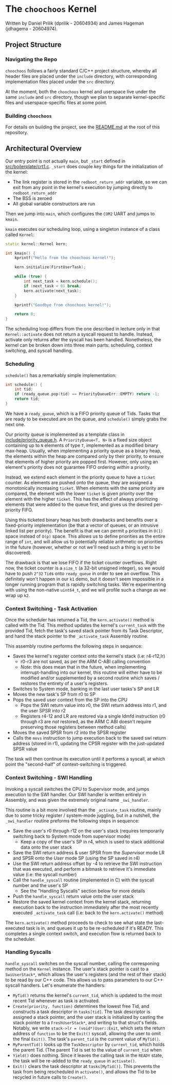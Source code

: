 # The `choochoos` Kernel

Written by Daniel Prilik (dprilik - 20604934) and James Hageman (jdhagema - 20604974).

## Project Structure

### Navigating the Repo

`choochoos` follows a fairly standard C/C++ project structure, whereby all header files are placed under the `include` directory, with corresponding implementation files placed under the `src` directory.

At the moment, both the `choochoos` kernel and userspace live under the same `include` and `src` directory, though we plan to separate kernel-specific files and userspace-specific files at some point.

### Building `choochoos`

For details on building the project, see the [README.md](`../../README.md`) at the root of this repository.

## Architectural Overview

Our entry point is not actually `main`, but `_start` defined in [src/boilerplate/crt1.c](../../src/boilerplate/crt1.c). `_start` does couple key things for the initialization of the kernel:
- The link register is stored in the `redboot_return_addr` variable, so we can exit from any point in the kernel's execution by jumping directly to `redboot_return_addr`
- The BSS is zeroed
- All global variable constructors are run

Then we jump into `main`, which configures the `COM2` UART and jumps to `kmain`.

`kmain` executes our scheduling loop, using a singleton instance of a class called `Kernel`:

```cpp
static kernel::Kernel kern;

int kmain() {
    kprintf("Hello from the choochoos kernel!");

    kern.initialize(FirstUserTask);

    while (true) {
        int next_task = kern.schedule();
        if (next_task < 0) break;
        kern.activate(next_task);
    }

    kprintf("Goodbye from choochoos kernel!");

    return 0;
}
```

The scheduling loop differs from the one described in lecture only in that `Kernel::activate` does not return a syscall request to handle. Instead, activate only returns after the syscall has been handled. Nonetheless, the kernel can be broken down into three main parts: scheduling, context switching, and syscall handling.

### Scheduling

`schedule()` has a remarkably simple implementation:

```cpp
int schedule() {
    int tid;
    if (ready_queue.pop(tid) == PriorityQueueErr::EMPTY) return -1;
    return tid;
}
```

We have a `ready_queue`, which is a FIFO priority queue of Tids. Tasks that are ready to be executed are on the queue, and `schedule()` simply grabs the next one.

Our priority queue is implemented as a template class in [include/priority_queue.h](../../include/priority_queue.h). A `PriorityQueue<T, N>` is a fixed size object containing up to `N` elements of type `T`, implemented as a modified binary max-heap. Usually, when implementing a priority queue as a binary heap, the elements within the heap are compared only by their priority, to ensure that elements of higher priority are popped first. However, only using an element's priority does not guarantee FIFO ordering _within_ a priority.

Instead, we extend each element in the priority queue to have a `ticket` counter. As elements are pushed onto the queue, they are assigned a monotonically increasing `ticket`. When elements with the same priority are compared, the element with the lower `ticket` is given priority over the element with the higher `ticket`. This has the effect of always prioritizing elements that were added to the queue first, and gives us the desired per-priority FIFO.

Using this ticketed binary heap has both drawbacks and benefits over a fixed-priority implementation (be that a vector of queues, or an intrusive linked list per priority). The benefit is that we can permit `p` priorities in `O(1)` space instead of `O(p)` space. This allows us to define priorities as the entire range of `int`, and will allow us to potentially reliable arithmetic on priorities in the future (however, whether or not we'll need such a thing is yet to be discovered).

The drawback is that we lose FIFO if the ticket counter overflows. Right now, the ticket counter is a `size_t` (a 32-bit unsigned integer), so we would have to push `2^32` `Tid`s onto `ready_queue` in order to see an overflow. This definitely won't happen in our `k1` demo, but it doesn't seem impossible in a longer running program that is rapidly switching tasks. We're experimenting with using the non-native `uint64_t`, and we will profile such a change as we wrap up `k2`.

### Context Switching - Task Activation

Once the scheduler has returned a Tid, the `kern.activate()` method is called with the Tid. This method updates the kernel's `current_task` with the provided Tid, fetch the task's saved stack pointer from its Task Descriptor, and hand the stack pointer to the `_activate_task` Assembly routine.

This assembly routine performs the following steps in sequence:
- Saves the kernel's register context onto the kernel's stack (i.e: r4-r12,lr)
    - r0-r3 are not saved, as per the ARM C-ABI calling convention
    - _Note:_ this does mean that in the future, when implementing interrupt-handling into our kernel, this routine will either have to be modified and/or supplemented by a second routine which saves / restores the entirety of a user's registers.
- Switches to System mode, banking in the last user tasks's SP and LR
- Moves the new task's SP from r0 to SP
- Pops the saved user context from the SP into the CPU
    - Pops the SWI return value into r0, the SWI return address into r1, and the user SPSR into r2
    - Registers r4-12 and LR are restored via a single ldmfd instruction (r0 through r3 are _not_ restored, as the ARM C ABI doesn't require preserving those registers between method calls)
- Moves the saved SPSR from r2 into the SPSR register
- Calls the `movs` instruction to jump execution back to the saved swi return address (stored in r1), updating the CPSR register with the just-updated SPSR value

The task will then continue its execution until it performs a syscall, at which point the "second-half" of context-switching is triggered.

### Context Switching - SWI Handling

Invoking a syscall switches the CPU to Supervisor mode, and jumps execution to the SWI handler. Our SWI handler is written entirely in Assembly, and was given the extremely original name `_swi_handler`.

This routine is a bit more involved than the `_activate_task` routine, mainly due to some tricky register / system-mode juggling, but in a nutshell, the `_swi_handler` routine preforms the following steps in sequence:
- Save the user's r0 through r12 on the user's stack (requires temporarily switching back to System mode from supervisor mode)
    - Keep a copy of the user's SP in r4, which is used to stack additional data onto the user stack
- Save the SWI return address & user SPSR from the _Supervisor_ mode LR and SPSR onto the _User_ mode SP (using the SP saved in r4)
- Use the SWI return address offset by -4 to retrieve the SWI instruction that was executed, and perform a bitmask to retrieve it's immediate value (i.e: the syscall number)
- Call the `handle_syscall` routine (implemented in C) with the syscall number and the user's SP
    - See the "Handling Syscalls" section below for more details
- Push the `handle_syscall` return value onto the user stack
- Restore the saved kernel context from the kernel stack, returning execution back to the instruction immediately after the most recently executed `_activate_task` call (i.e: back to the `kern.activate()` method)

The `kern.activate()` method proceeds to check to see what state the last-executed task is in, and queues it up to be re-scheduled if it's READY. This completes a single context switch, and execution flow is returned back to the scheduler.

### Handling Syscalls

`handle_syscall` switches on the syscall number, calling the corresponing method on the `Kernel` instance. The user's stack pointer is cast to a `SwiUserStack*`, which allows the user's registers (and the rest of their stack) to be read by our C++ code. This allows us to pass parameters to our C++ syscall handlers. Let's enumerate the handlers:

- `MyTid()` returns the kernel's `current_tid`, which is updated to the most recent Tid whenever as task is activated.
- `Create(priority, function)` determines the lowest free Tid, and constructs a task descriptor in `tasks[tid]`. The task descriptor is assigned a stack pointer, and the user stack is initialized by casting the stack pointer to a `FreshUserStack*`, and writing to that struct's fields. Notably, we write `stack->lr = (void*)User::Exit`, which sets the return address of `function` to be the `Exit()` syscall, allowing the user to omit the final `Exit()`. The task's `parent_tid` is the current value of `MyTid()`.
- `MyParentTid()` looks up the `TaskDescriptor` by `current_tid`, which holds the parent Tid. (The parent Tid is set to the value of `current_tid` when
- `Yield()` does nothing. Since it leaves the calling task in the `READY` state, the task will be re-added to the `ready_queue` in `activate()`.
- `Exit()` clears the task descriptor at `tasks[MyTid()]`. This prevents the task from being rescheduled in `activate()`, and allows the Tid to be recycled in future calls to `Create()`.
